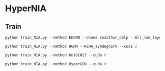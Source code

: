 # HyperNIA

## Train

```python
python train_NIA.py --method EDGNN --dname coauthor_dblp --All_num_layers 1 --MLP_num_layers 0 --MLP2_num_layers 0 --MLP3_num_layers 1 --Classifier_num_layers 2 --MLP_hidden 128 --Classifier_hidden 96 --aggregate mean --restart_alpha 0.0 --lr 0.001 --wd 0 --epochs 200 --runs 10 --cuda 1
```

```python
python train_NIA.py --method HGNN --HCHA_symdegnorm --cuda 2
```

```python
python train_NIA.py --method UniGCNII --cuda 0
```

```python
python train_NIA.py --method HyperGCN --cuda 0
```
